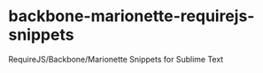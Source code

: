 backbone-marionette-requirejs-snippets
======================================

RequireJS/Backbone/Marionette Snippets for Sublime Text
